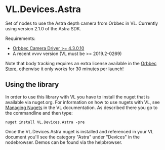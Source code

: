 # VL.Devices.Astra
Set of nodes to use the Astra depth camera from Orbbec in VL.
Currently using version 2.1.0 of the Astra SDK.

Requirements:
* [Orbbec Camera Driver >= 4.3.0.10](https://orbbec3d.com/develop/)
* A recent vvvv version (VL must be >= 2019.2-0269)

Note that body tracking requires an extra license available in the [Orbbec Store](http://shop.orbbec3d.com/), otherwise it only works for 30 minutes per launch!

## Using the library
In order to use this library with VL you have to install the nuget that is available via nuget.org. For information on how to use nugets with VL, see [Managing Nugets](https://vvvv.gitbooks.io/the-gray-book/content/en/reference/libraries/dependencies.html#_manage_nugets) in the VL documentation. As described there you go to the commandline and then type:

    nuget install VL.Devices.Astra -pre

Once the VL.Devices.Astra nuget is installed and referenced in your VL document you'll see the category "Astra" under "Devices" in the nodebrowser. Demos can be found via the helpbrowser.